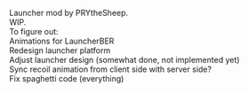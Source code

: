 Launcher mod by PRYtheSheep. <br />
WIP. <br />
To figure out: <br />
Animations for LauncherBER <br />
Redesign launcher platform <br />
Adjust launcher design (somewhat done, not implemented yet) <br />
Sync recoil animation from client side with server side? <br />
Fix spaghetti code (everything)

